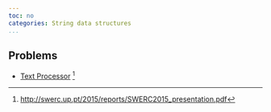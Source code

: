 ```yaml
---
toc: no
categories: String data structures
...
```


## Problems
* [Text Processor](http://swerc.up.pt/2015/reports/problemset.pdf) [^1]


[^1]: <http://swerc.up.pt/2015/reports/SWERC2015_presentation.pdf>
